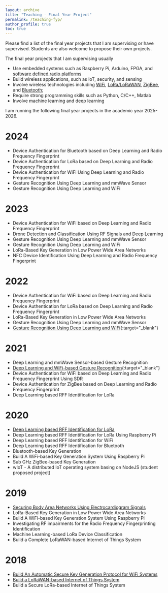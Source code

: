 ```yaml
---
layout: archive
title: "Teaching - Final Year Project"
permalink: /teaching-fyp/
author_profile: true
toc: true
---
```


Please find a list of the final year projects that I am supervising or have supervised. Students are also welcome to propose their own projects.

The final year projects that I am supervising usually 
* Use embedded systems such as Raspberry Pi, Arduino, FPGA, and [software defined radio platforms](/resources/sdr/) 
* Build wireless applications, such as IoT, security, and sensing
* Involve wireless technologies including [WiFi](/resources/wireless/wifi/), [LoRa/LoRaWAN](/resources/wireless/lora-lorawan/), [ZigBee](/resources/wireless/zigbee/), and [Bluetooth](/resources/wireless/bluetooth/);
* Require strong programming skills such as Python, C/C++, Matlab
* Involve machine learning and deep learning

I am running the following final year projects in the academic year 2025-2026.
 
# 2024
* Device Authentication for Bluetooth based on Deep Learning and Radio Frequency Fingerprint
* Device Authentication for LoRa based on Deep Learning and Radio Frequency Fingerprint
* Device Authentication for WiFi Using Deep Learning and Radio Frequency Fingerprint
* Gesture Recognition Using Deep Learning and mmWave Sensor
* Gesture Recognition Using Deep Learning and WiFi

# 2023
* Device Authentication for WiFi based on Deep Learning and Radio Frequency Fingerprint
* Drone Detection and Classification Using RF Signals and Deep Learning
* Gesture Recognition Using Deep Learning and mmWave Sensor
* Gesture Recognition Using Deep Learning and WiFi
* LoRa-Based Key Generation in Low Power Wide Area Networks
* NFC Device Identification Using Deep Learning and Radio Frequency Fingerprint
 
# 2022
* Device Authentication for WiFi based on Deep Learning and Radio Frequency Fingerprint
* Device Authentication for LoRa based on Deep Learning and Radio Frequency Fingerprint
* LoRa-Based Key Generation in Low Power Wide Area Networks
* Gesture Recognition Using Deep Learning and mmWave Sensor
* [Gesture Recognition Using Deep Learning and WiFi](https://github.com/Z-Yannn/FYP-Gesture-Recognition-Using-Deep-Learning-and-Wi-Fi){:target="_blank"}

# 2021
* Deep Learning and mmWave Sensor-based Gesture Recognition
* [Deep Learning and WiFi-based Gesture Recognition](https://github.com/Zilliax-Barry/FYP_Deep-Learning-and-WiFi-based-Gesture-Recognition){:target="_blank"}
* Device Authentication for WiFi based on Deep Learning and Radio Frequency Fingerprint Using SDR
* Device Authentication for ZigBee based on Deep Learning and Radio Frequency Fingerprint
* Deep Learning based RFF Identification for LoRa

# 2020
* [Deep Learning based RFF Identification for LoRa](https://junqing-zhang.github.io/teaching/demo-fyp-2020-rffi-lora)
* Deep Learning based RFF Identification for LoRa Using Raspberry Pi
* Deep Learning based RFF Identification for WiFi
* Deep Learning based RFF Identification for Bluetooth
* Bluetooth-based Key Generation
* Build A WiFi-based Key Generation System Using Raspberry Pi
* Sub GHz ZigBee-based Key Generation
* wIoT - A distributed IoT operating system basing on NodeJS (student proposed project)

# 2019
* [Securing Body Area Networks Using Electrocardiogram Signals](https://junqing-zhang.github.io/demo-keygen-heartbeat-ppg/)
* LoRa-Based Key Generation in Low Power Wide Area Networks
* Build A WiFi-based Key Generation System Using Raspberry Pi
* Investigating RF impairments for the Radio Frequency Fingerprinting Identification
* Machine Learning-based LoRa Device Classification
* Build a Complete LoRaWAN-based Internet of Things System


# 2018 
* [Build An Automatic Secure Key Generation Protocol for WiFi Systems](https://junqing-zhang.github.io/demo-keygen-warp/)
* [Build a LoRaWAN-based Internet of Things System](https://junqing-zhang.github.io/demo-lorawan-fipy/)
* Build a Secure LoRa-based Internet of Things System